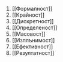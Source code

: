 1. [[Формалност]]
2. [[Крайност]]
3. [[Дискретност]]
4. [[Определеност]]
5. [[Масовост]]
6. [[Изплънимост]]
7. [[Ефективност]]
8. [[Резултатност]] 